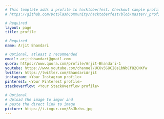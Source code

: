 ```yaml
---
# This template adds a profile to hacktoberfest. Checkout sample profile at
# https://github.com/DotSlashCommunity/hacktoberfest/blob/master/_profile/ksdme.md

# Required
layout: page
title: profile

# Required
name: Arjit Bhandari

# Optional, atleast 2 recommended
email: arjitbhandari@gmail.com
quora: https://www.quora.com/profile/Arjit-Bhandari-1
youtube: https://www.youtube.com/channel/UCOv5G8CI8s1bNbCf82CNXfw
twitter: https://twitter.com/BhandariArjit
instagram: <Your Instagram profile>
pinterest: <Your Pinterest profile>
stackoverflow: <Your StackOverflow profile>

# Optional
# Upload the image to imgur and
# paste the direct link to image
picture: https://i.imgur.com/8sJhzhn.jpg
---
```

